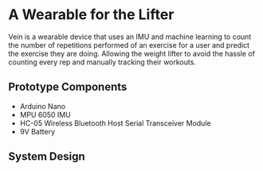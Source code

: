 
# A Wearable for the Lifter

Vein is a wearable device that uses an IMU and machine learning to count the number of repetitions performed of an exercise for a user and predict the exercise they are doing. Allowing the weight lifter to avoid the hassle of counting every rep and manually tracking their workouts.

## Prototype Components
- Arduino Nano
- MPU 6050 IMU
- HC-05 Wireless Bluetooth Host Serial Transceiver Module 
- 9V Battery


## System Design
